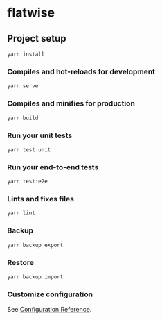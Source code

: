 # flatwise

## Project setup
```
yarn install
```

### Compiles and hot-reloads for development
```
yarn serve
```

### Compiles and minifies for production
```
yarn build
```

### Run your unit tests
```
yarn test:unit
```

### Run your end-to-end tests
```
yarn test:e2e
```

### Lints and fixes files
```
yarn lint
```

### Backup
```
yarn backup export
```

### Restore
```
yarn backup import
```

### Customize configuration
See [Configuration Reference](https://cli.vuejs.org/config/).
